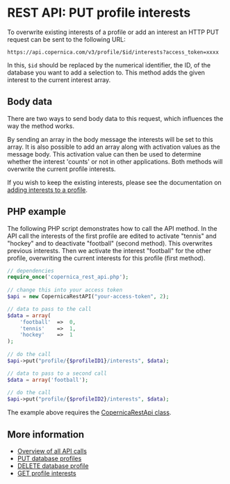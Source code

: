 # REST API: PUT profile interests

To overwrite existing interests of a profile or add an interest an HTTP PUT 
request can be sent to the following URL:

`https://api.copernica.com/v3/profile/$id/interests?access_token=xxxx`

In this, `$id` should be replaced by the numerical identifier, the ID, of 
the database you want to add a selection to. This method adds the given 
interest to the current interest array.

## Body data

There are two ways to send body data to this request, which influences the way 
the method works.

By sending an array in the body message the interests will be set to this array.
It is also possible to add an array along with activation values as the message 
body. This activation value can then be used to determine whether the interest 
'counts' or not in other applications. Both methods will overwrite the current 
profile interests. 

If you wish to keep the existing interests, please see the 
documentation on [adding interests to a profile](rest-post-profile-interests).

## PHP example

The following PHP script demonstrates how to call the API method.
In the API call the interests of the first profile are edited to activate 
"tennis" and "hockey" and to deactivate "football" (second method). This overwrites previous 
interests. Then we activate the interest "football" for the other profile, 
overwriting the current interests for this profile (first method).

```php
// dependencies
require_once('copernica_rest_api.php');
    
// change this into your access token
$api = new CopernicaRestAPI("your-access-token", 2);

// data to pass to the call
$data = array(
    'football'  =>  0,
    'tennis'    =>  1,
    'hockey'    =>  1
);
    
// do the call
$api->put("profile/{$profileID1}/interests", $data);

// data to pass to a second call
$data = array('football');
   
// do the call
$api->put("profile/{$profileID2}/interests", $data);
```

The example above requires the [CopernicaRestApi class](rest-php).

## More information

- [Overview of all API calls](rest-api)
- [PUT database profiles](rest-put-database-profiles)
- [DELETE database profile](rest-delete-profile)
- [GET profile interests](rest-get-profile-interests)
